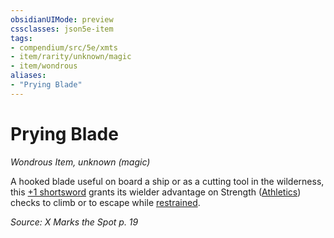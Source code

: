 ```yaml
---
obsidianUIMode: preview
cssclasses: json5e-item
tags:
- compendium/src/5e/xmts
- item/rarity/unknown/magic
- item/wondrous
aliases: 
- "Prying Blade"
---
```

# Prying Blade
*Wondrous Item, unknown (magic)*  


A hooked blade useful on board a ship or as a cutting tool in the wilderness, this [+1 shortsword](/Systems/5e/items/1-weapon.md) grants its wielder advantage on Strength ([Athletics](/Systems/5e/rules/skills.md#Athletics)) checks to climb or to escape while [restrained](/Systems/5e/rules/conditions.md#restrained).

*Source: X Marks the Spot p. 19*